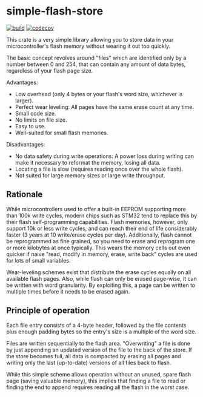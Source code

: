 simple-flash-store
==================

[![build](https://github.com/Windfisch/simple-flash-store/actions/workflows/build.yml/badge.svg)](https://github.com/Windfisch/simple-flash-store/actions/workflows/build.yml)
[![codecov](https://codecov.io/gh/Windfisch/simple-flash-store/branch/master/graph/badge.svg?token=TE7SRFIYYJ)](https://codecov.io/gh/Windfisch/simple-flash-store)

This crate is a very simple library allowing you to store data in your microcontroller's
flash memory without wearing it out too quickly.

The basic concept revolves around "files" which are identified only by a number between 0
and 254, that can contain any amount of data bytes, regardless of your flash page size.

Advantages:
  - Low overhead (only 4 bytes or your flash's word size, whichever is larger).
  - Perfect wear leveling: All pages have the same erase count at any time.
  - Small code size.
  - No limits on file size.
  - Easy to use.
  - Well-suited for small flash memories.

Disadvantages:
  - No data safety during write operations: A power loss during writing can make it necessary
    to reformat the memory, losing all data.
  - Locating a file is slow (requires reading once over the whole flash).
  - Not suited for large memory sizes or large write throughput.

Rationale
---------

While microcontrollers used to offer a built-in EEPROM supporting more than 100k write cycles,
modern chips such as STM32 tend to replace this by their flash self-programming capabilities.
Flash memories, however, only support 10k or less write cycles, and can reach their end of life
considerably faster (3 years at 10 write/erase cycles per day). Additionally, flash cannot be
reprogrammed as fine grained, so you need to erase and reprogram one or more kilobytes at once
typically. This wears the memory cells out even quicker if naive "read, modify in memory, erase,
write back" cycles are used for lots of small variables.

Wear-leveling schemes exist that distribute the erase cycles equally on all available flash pages.
Also, while flash can only be erased page-wise, it can be written with word granularity. By
exploiting this, a page can be written to multiple times before it needs to be erased again.

Principle of operation
----------------------

Each file entry consists of a 4-byte header, followed by the file contents plus enough padding
bytes so the entry's size is a multiple of the word size.

Files are written sequentially to the flash area. "Overwriting" a file is done by just appending
an updated version of the file to the back of the store. If the store becomes full, all data is
compacted by erasing all pages and writing only the last (up-to-date) versions of all files back
to flash.

While this simple scheme allows operation without an unused, spare flash page (saving valuable
memory), this implies that finding a file to read or finding the end to append requires reading
all the flash in the worst case.
